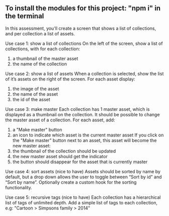 ## To install the modules for this project: "npm i" in the terminal

In this assessment, you'll create a screen that shows a list of collections, and per collection a list
of assets.

Use case 1: show a list of collections
On the left of the screen, show a list of collections, with for each collection:
1. a thumbnail of the master asset
2. the name of the collection

Use case 2: show a list of assets
When a collection is selected, show the list of it’s assets on the right of the screen. For each
asset display:
1. the image of the asset
2. the name of the asset
3. the id of the asset

Use case 3: make master
Each collection has 1 master asset, which is displayed as a thumbnail on the collection. It should
be possible to change the master asset of a collection.
For each asset, add:
1. a "Make master" button
2. an icon to indicate which asset is the current master asset
If you click on the "Make master" button next to an asset, this asset will become the new master
asset:
1. the thumbnail of the collection should be updated
2. the new master asset should get the indicator
3. the button should disappear for the asset that is currently master

Use case 4: sort assets (nice to have)
Assets should be sorted by name by default, but a drop down allows the user to toggle between
“Sort by id” and “Sort by name”.
Optionally create a custom hook for the sorting functionality.

Use case 5: recursive tags (nice to have)
Each collection has a hierarchical list of tags of unlimited depth.
Add a simple list of tags to each collection, e.g: "Cartoon > Simpsons family > 2014"